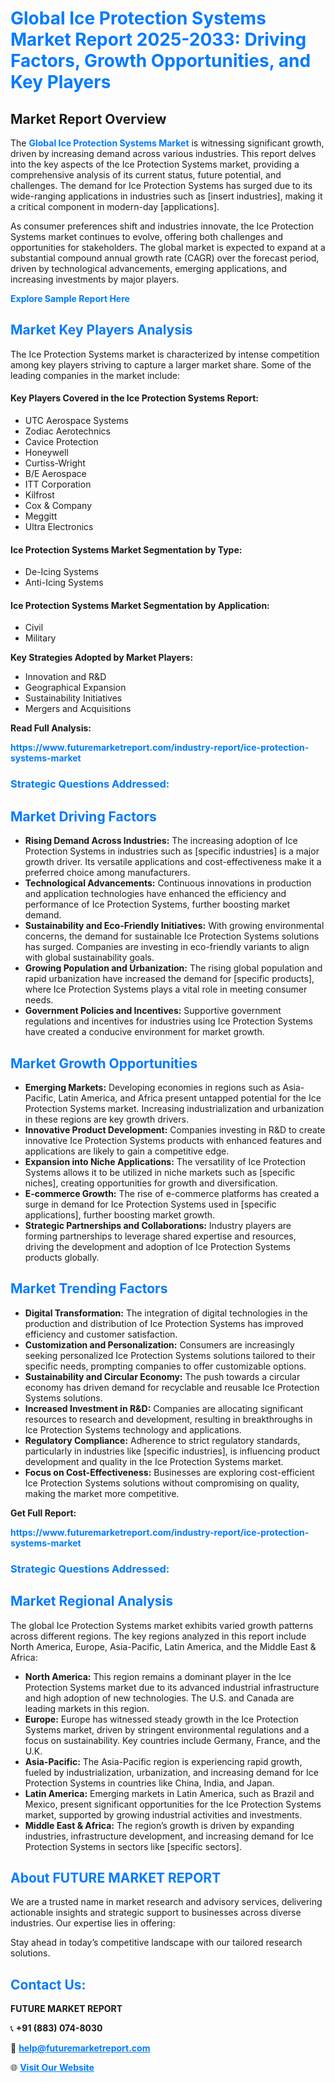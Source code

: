 <h1 style="color: #007BFF;">Global Ice Protection Systems Market Report 2025-2033: Driving Factors, Growth Opportunities, and Key Players</h1>

<section id="overview">
<h2>Market Report Overview</h2>
<p>The <a href="https://www.futuremarketreport.com/industry-report/ice-protection-systems-market" style="color: #007BFF; text-decoration: none;"><strong>Global Ice Protection Systems Market</strong></a> is witnessing significant growth, driven by increasing demand across various industries. This report delves into the key aspects of the Ice Protection Systems market, providing a comprehensive analysis of its current status, future potential, and challenges. The demand for Ice Protection Systems has surged due to its wide-ranging applications in industries such as [insert industries], making it a critical component in modern-day [applications].</p>
<p>As consumer preferences shift and industries innovate, the Ice Protection Systems market continues to evolve, offering both challenges and opportunities for stakeholders. The global market is expected to expand at a substantial compound annual growth rate (CAGR) over the forecast period, driven by technological advancements, emerging applications, and increasing investments by major players.</p>
</section>

<section id="overview">
<p><a href="https://www.futuremarketreport.com/request-sample/reportId=104177" style="color: #007BFF; text-decoration: none;"><strong>Explore Sample Report Here</strong></a></p>
</section>

<section id="key-players">
<h2 style="color: #007BFF;">Market Key Players Analysis</h2>
<p>The Ice Protection Systems market is characterized by intense competition among key players striving to capture a larger market share. Some of the leading companies in the market include:</p>
<h4>Key Players Covered in the Ice Protection Systems Report:</h4>
<ul><li>UTC Aerospace Systems</li><li>Zodiac Aerotechnics</li><li>Cavice Protection</li><li>Honeywell</li><li>Curtiss-Wright</li><li>B/E Aerospace</li><li>ITT Corporation</li><li>Kilfrost</li><li>Cox &amp; Company</li><li>Meggitt</li><li>Ultra Electronics</li></ul>
<h4>Ice Protection Systems Market Segmentation by Type:</h4>
<ul><li>De-Icing Systems</li><li>Anti-Icing Systems</li></ul>

<h4>Ice Protection Systems Market Segmentation by Application:</h4>
<ul><li>Civil</li><li>Military</li></ul>
<p><strong>Key Strategies Adopted by Market Players:</strong></p>
<ul>
<li>Innovation and R&D</li>
<li>Geographical Expansion</li>
<li>Sustainability Initiatives</li>
<li>Mergers and Acquisitions</li>
</ul>
</section>

<section>
<p><strong>Read Full Analysis: </strong></p><a href="https://www.futuremarketreport.com/industry-report/ice-protection-systems-market" style="color: #007BFF; text-decoration: none;"><strong>https://www.futuremarketreport.com/industry-report/ice-protection-systems-market</strong></a>
<h3 style="color: #007BFF;">Strategic Questions Addressed:</h3>
</section>

<section id="driving-factors">
<h2 style="color: #007BFF;">Market Driving Factors</h2>
<ul>
<li><strong>Rising Demand Across Industries:</strong> The increasing adoption of Ice Protection Systems in industries such as [specific industries] is a major growth driver. Its versatile applications and cost-effectiveness make it a preferred choice among manufacturers.</li>
<li><strong>Technological Advancements:</strong> Continuous innovations in production and application technologies have enhanced the efficiency and performance of Ice Protection Systems, further boosting market demand.</li>
<li><strong>Sustainability and Eco-Friendly Initiatives:</strong> With growing environmental concerns, the demand for sustainable Ice Protection Systems solutions has surged. Companies are investing in eco-friendly variants to align with global sustainability goals.</li>
<li><strong>Growing Population and Urbanization:</strong> The rising global population and rapid urbanization have increased the demand for [specific products], where Ice Protection Systems plays a vital role in meeting consumer needs.</li>
<li><strong>Government Policies and Incentives:</strong> Supportive government regulations and incentives for industries using Ice Protection Systems have created a conducive environment for market growth.</li>
</ul>
</section>

<section id="growth-opportunities">
<h2 style="color: #007BFF;">Market Growth Opportunities</h2>
<ul>
<li><strong>Emerging Markets:</strong> Developing economies in regions such as Asia-Pacific, Latin America, and Africa present untapped potential for the Ice Protection Systems market. Increasing industrialization and urbanization in these regions are key growth drivers.</li>
<li><strong>Innovative Product Development:</strong> Companies investing in R&D to create innovative Ice Protection Systems products with enhanced features and applications are likely to gain a competitive edge.</li>
<li><strong>Expansion into Niche Applications:</strong> The versatility of Ice Protection Systems allows it to be utilized in niche markets such as [specific niches], creating opportunities for growth and diversification.</li>
<li><strong>E-commerce Growth:</strong> The rise of e-commerce platforms has created a surge in demand for Ice Protection Systems used in [specific applications], further boosting market growth.</li>
<li><strong>Strategic Partnerships and Collaborations:</strong> Industry players are forming partnerships to leverage shared expertise and resources, driving the development and adoption of Ice Protection Systems products globally.</li>
</ul>
</section>

<section id="trending-factors">
<h2 style="color: #007BFF;">Market Trending Factors</h2>
<ul>
<li><strong>Digital Transformation:</strong> The integration of digital technologies in the production and distribution of Ice Protection Systems has improved efficiency and customer satisfaction.</li>
<li><strong>Customization and Personalization:</strong> Consumers are increasingly seeking personalized Ice Protection Systems solutions tailored to their specific needs, prompting companies to offer customizable options.</li>
<li><strong>Sustainability and Circular Economy:</strong> The push towards a circular economy has driven demand for recyclable and reusable Ice Protection Systems solutions.</li>
<li><strong>Increased Investment in R&D:</strong> Companies are allocating significant resources to research and development, resulting in breakthroughs in Ice Protection Systems technology and applications.</li>
<li><strong>Regulatory Compliance:</strong> Adherence to strict regulatory standards, particularly in industries like [specific industries], is influencing product development and quality in the Ice Protection Systems market.</li>
<li><strong>Focus on Cost-Effectiveness:</strong> Businesses are exploring cost-efficient Ice Protection Systems solutions without compromising on quality, making the market more competitive.</li>
</ul>
</section>

<section>
<p><strong>Get Full Report: </strong></p><a href="https://www.futuremarketreport.com/industry-report/ice-protection-systems-market" style="color: #007BFF; text-decoration: none;"><strong>https://www.futuremarketreport.com/industry-report/ice-protection-systems-market</strong></a>
<h3 style="color: #007BFF;">Strategic Questions Addressed:</h3>
</section>


<section id="regional-analysis">
<h2 style="color: #007BFF;">Market Regional Analysis</h2>
<p>The global Ice Protection Systems market exhibits varied growth patterns across different regions. The key regions analyzed in this report include North America, Europe, Asia-Pacific, Latin America, and the Middle East & Africa:</p>
<ul>
<li><strong>North America:</strong> This region remains a dominant player in the Ice Protection Systems market due to its advanced industrial infrastructure and high adoption of new technologies. The U.S. and Canada are leading markets in this region.</li>
<li><strong>Europe:</strong> Europe has witnessed steady growth in the Ice Protection Systems market, driven by stringent environmental regulations and a focus on sustainability. Key countries include Germany, France, and the U.K.</li>
<li><strong>Asia-Pacific:</strong> The Asia-Pacific region is experiencing rapid growth, fueled by industrialization, urbanization, and increasing demand for Ice Protection Systems in countries like China, India, and Japan.</li>
<li><strong>Latin America:</strong> Emerging markets in Latin America, such as Brazil and Mexico, present significant opportunities for the Ice Protection Systems market, supported by growing industrial activities and investments.</li>
<li><strong>Middle East & Africa:</strong> The region’s growth is driven by expanding industries, infrastructure development, and increasing demand for Ice Protection Systems in sectors like [specific sectors].</li>
</ul>
</section>

<footer>
<h2 style="color: #007BFF;">About FUTURE MARKET REPORT</h2>
<p>We are a trusted name in market research and advisory services, delivering actionable insights and strategic support to businesses across diverse industries. Our expertise lies in offering:</p>

<p>Stay ahead in today’s competitive landscape with our tailored research solutions.</p>

<h2 style="color: #007BFF;">Contact Us:</h2>
<p><strong>FUTURE MARKET REPORT</strong></p>
<p>📞 <strong>+91 (883) 074-8030</strong></p>
<p>📧 <strong><a href="mailto:help@futuremarketreport.com" style="color: #007BFF;">help@futuremarketreport.com</a></strong></p>
<p>🌐 <strong><a href="https://www.futuremarketreport.com/" style="color: #007BFF;">Visit Our Website</a></strong></p>
</footer>